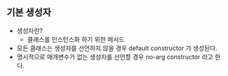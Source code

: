 ## 기본 생성자

- 생성자란?
    - 클래스를 인스턴스화 하기 위한 메서드
- 모든 클래스는 생성자를 선언하지 않을 경우 default constructor 가 생성된다.
- 명시적으로 매개변수가 없는 생성자를 선언할 경우 no-arg constructor 라고 한다.